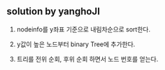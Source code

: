 ## solution by yanghoJI 

1. nodeinfo를 y좌표 기준으로 내림차순으로 sort한다. 

2. y값이 높은 노드부터 binary Tree에 추가한다.

3. 트리를 전위 순회, 후위 순회 하면서 노드 번호를 얻는다.